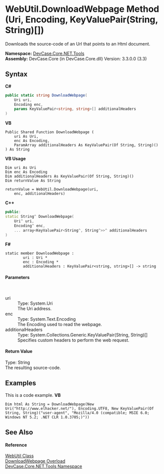 # WebUtil.DownloadWebpage Method (Uri, Encoding, KeyValuePair(String, String)[])
 

Downloads the source-code of an Url that points to an Html document.

**Namespace:**&nbsp;<a href="N_DevCase_Core_NET_Tools">DevCase.Core.NET.Tools</a><br />**Assembly:**&nbsp;DevCase.Core (in DevCase.Core.dll) Version: 3.3.0.0 (3.3)

## Syntax

**C#**<br />
``` C#
public static string DownloadWebpage(
	Uri uri,
	Encoding enc,
	params KeyValuePair<string, string>[] additionalHeaders
)
```

**VB**<br />
``` VB
Public Shared Function DownloadWebpage ( 
	uri As Uri,
	enc As Encoding,
	ParamArray additionalHeaders As KeyValuePair(Of String, String)()
) As String
```

**VB Usage**<br />
``` VB Usage
Dim uri As Uri
Dim enc As Encoding
Dim additionalHeaders As KeyValuePair(Of String, String)()
Dim returnValue As String

returnValue = WebUtil.DownloadWebpage(uri, 
	enc, additionalHeaders)
```

**C++**<br />
``` C++
public:
static String^ DownloadWebpage(
	Uri^ uri, 
	Encoding^ enc, 
	... array<KeyValuePair<String^, String^>>^ additionalHeaders
)
```

**F#**<br />
``` F#
static member DownloadWebpage : 
        uri : Uri * 
        enc : Encoding * 
        additionalHeaders : KeyValuePair<string, string>[] -> string 

```


#### Parameters
&nbsp;<dl><dt>uri</dt><dd>Type: System.Uri<br />The Uri address.</dd><dt>enc</dt><dd>Type: System.Text.Encoding<br />The Encoding used to read the webpage.</dd><dt>additionalHeaders</dt><dd>Type: System.Collections.Generic.KeyValuePair(String, String)[]<br />Specifies custom headers to perform the web request.</dd></dl>

#### Return Value
Type: String<br />The resulting source-code.

## Examples
This is a code example. 
**VB**<br />
``` VB
Dim html As String = DownloadWebpage(New Uri("http://www.elhacker.net/"), Encoding.UTF8, New KeyValuePair(Of String, String)("user-agent", "Mozilla/4.0 (compatible; MSIE 6.0; Windows NT 5.2; .NET CLR 1.0.3705;)"))
```


## See Also


#### Reference
<a href="T_DevCase_Core_NET_Tools_WebUtil">WebUtil Class</a><br /><a href="Overload_DevCase_Core_NET_Tools_WebUtil_DownloadWebpage">DownloadWebpage Overload</a><br /><a href="N_DevCase_Core_NET_Tools">DevCase.Core.NET.Tools Namespace</a><br />